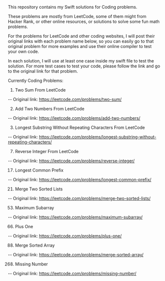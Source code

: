 This repository contains my Swift solutions for Coding problems.

These problems are mostly from LeetCode, some of them might from Hacker Rank, or other online resources, or solutions to solve some fun math problems. 

For the problems for LeetCode and other coding websites, I will post their original links with each problem name below, so you can easily go to that original problem for more examples and use their online compiler to test your own code. 

In each solution, I will use at least one case inside my swift file to test the solution. For more test cases to test your code, please follow the link and go to the original link for that problem. 

Currently Coding Problems:

1. Two Sum From LeetCode

 -- Original link: https://leetcode.com/problems/two-sum/
 
 2. Add Two Numbers From LeetCode
 
 -- Original link: https://leetcode.com/problems/add-two-numbers/
  
  3. Longest Substring Without Repeating Characters From LeetCode
  
  -- Original link: https://leetcode.com/problems/longest-substring-without-repeating-characters/
  
  7. Reverse Integer From LeetCode
  
 -- Original link: https://leetcode.com/problems/reverse-integer/
 
 17. Longest Common Prefix
 
 -- Original link: https://leetcode.com/problems/longest-common-prefix/
 
 21. Merge Two Sorted Lists
 
 -- Original link: https://leetcode.com/problems/merge-two-sorted-lists/
 
 53. Maximum Subarray
 
  -- Original link: https://leetcode.com/problems/maximum-subarray/
 
 66. Plus One
 
 -- Original link: https://leetcode.com/problems/plus-one/
 
 88. Merge Sorted Array
 
 -- Original link: https://leetcode.com/problems/merge-sorted-array/
 
 268. Missing Number
 
 -- Original link: https://leetcode.com/problems/missing-number/
 
 
